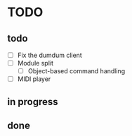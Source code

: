 # TODO

## todo

-   [ ] Fix the dumdum client
-   [ ] Module split
    -   [ ] Object-based command handling
-   [ ] MIDI player

## in progress

## done
